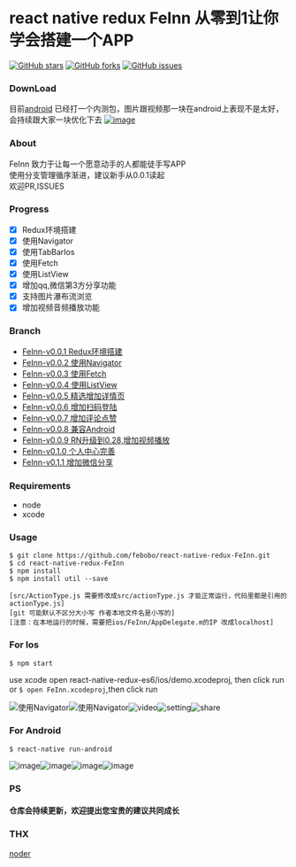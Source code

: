  
# react native redux FeInn 从零到1让你学会搭建一个APP
[![GitHub stars](https://img.shields.io/github/stars/febobo/react-native-redux-FeInn.svg)](https://github.com/febobo/react-native-redux-FeInn/stargazers)
[![GitHub forks](https://img.shields.io/github/forks/febobo/react-native-redux-FeInn.svg)](https://github.com/febobo/react-native-redux-FeInn/network)
[![GitHub issues](https://img.shields.io/github/issues/febobo/react-native-redux-FeInn.svg)](https://github.com/febobo/react-native-redux-FeInn/issues)
### DownLoad

目前[android](https://www.pgyer.com/eKLJ) 已经打一个内测包，图片跟视频那一块在android上表现不是太好，会持续跟大家一块优化下去
[![image](https://cloud.githubusercontent.com/assets/9276376/16449708/932578b4-3e2b-11e6-90a9-cad36f671267.png)](https://www.pgyer.com/eKLJ)

### About
FeInn 致力于让每一个愿意动手的人都能徒手写APP  
使用分支管理循序渐进，建议新手从0.0.1读起  
欢迎PR,ISSUES  

### Progress
- [x] Redux环境搭建
- [x] 使用Navigator
- [x] 使用TabBarIos
- [x] 使用Fetch
- [x] 使用ListView
- [x] 增加qq,微信第3方分享功能
- [x] 支持图片瀑布流浏览
- [x] 增加视频音频播放功能

### Branch
* [FeInn-v0.0.1 Redux环境搭建](https://github.com/febobo/react-native-redux-FeInn/tree/FeInn-v0.0.1)
* [FeInn-v0.0.2 使用Navigator](https://github.com/febobo/react-native-redux-FeInn/tree/FeInn-v0.0.2)
* [FeInn-v0.0.3 使用Fetch](https://github.com/febobo/react-native-redux-FeInn/tree/FeInn-v0.0.3)
* [FeInn-v0.0.4 使用ListView](https://github.com/febobo/react-native-redux-FeInn/tree/FeInn-v0.0.4)
* [FeInn-v0.0.5 精选增加详情页](https://github.com/febobo/react-native-redux-FeInn/tree/FeInn-v0.0.5)
* [FeInn-v0.0.6 增加扫码登陆](https://github.com/febobo/react-native-redux-FeInn/tree/FeInn-v0.0.6)
* [FeInn-v0.0.7 增加评论点赞](https://github.com/febobo/react-native-redux-FeInn/tree/FeInn-v0.0.7)
* [FeInn-v0.0.8 兼容Android](https://github.com/febobo/react-native-redux-FeInn/tree/FeInn-v0.0.8) 
* [FeInn-v0.0.9 RN升级到0.28,增加视频播放](https://github.com/febobo/react-native-redux-FeInn/tree/FeInn-v0.0.9) 
* [FeInn-v0.1.0 个人中心完善](https://github.com/febobo/react-native-redux-FeInn/tree/FeInn-v0.1.0) 
* [FeInn-v0.1.1 增加微信分享](https://github.com/febobo/react-native-redux-FeInn/tree/FeInn-v0.1.1)

### Requirements
* node  
* xcode  

### Usage
```
$ git clone https://github.com/febobo/react-native-redux-FeInn.git
$ cd react-native-redux-FeInn
$ npm install
$ npm install util --save

[src/ActionType.js 需要修改成src/actionType.js 才能正常运行，代码里都是引用的actionType.js]
[git 可能默认不区分大小写 作者本地文件名是小写的]
[注意：在本地运行的时候，需要把ios/FeInn/AppDelegate.m的IP 改成localhost]
```

### For Ios 
```
$ npm start
``` 
use xcode open react-native-redux-es6/ios/demo.xcodeproj, then click run  
or ```$ open FeInn.xcodeproj```,then click run  


![使用Navigator](http://g.recordit.co/u0VZC4PtNb.gif)![使用Navigator](http://g.recordit.co/k7ZiADqslL.gif)![video](http://g.recordit.co/jXF5deeLUn.gif)![setting](http://g.recordit.co/r5SADHAH43.gif)![share](http://recordit.co/Eh0dJNSCCQ.gif)


### For Android 
```
$ react-native run-android
```
![image](https://cloud.githubusercontent.com/assets/9276376/16449584/efbbdc68-3e2a-11e6-922c-4201c9f2c899.png)![image](https://cloud.githubusercontent.com/assets/9276376/16449603/033a4126-3e2b-11e6-8219-9f740a8bc6a2.png)![image](https://cloud.githubusercontent.com/assets/9276376/16449630/25d12c90-3e2b-11e6-880d-f1a6502de3bf.png)![image](https://cloud.githubusercontent.com/assets/9276376/16449639/32a47620-3e2b-11e6-95aa-657eaa386403.png)





### PS
#### 仓库会持续更新，欢迎提出您宝贵的建议共同成长

### THX 
[noder](https://github.com/soliury/noder-react-native)
